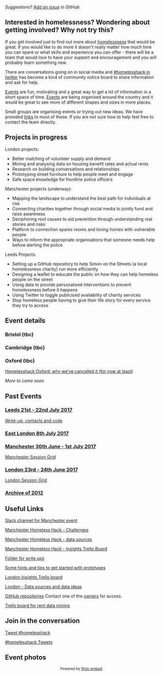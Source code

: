 *Suggestions? [Add an issue](https://github.com/homelesshack/homelesshack.github.io/issues) in GitHub*

## Interested in homelessness? Wondering about getting involved? Why not try this?

If you get involved just to find out more about [homelessness](https://www.manchesterdigital.com/events/homelesshack) that would be great. If you would like to do more it doesn't really matter how much time you can spare or what skills and experience you can offer - there will be a team that would love to have your support and encouragement and you will probably learn something new.

There are conversations going on in social media and [#homelesshack in twitter](https://twitter.com/search?src=typd&q=%23homelesshack) has become a kind of community notice board to share information and ask for help.

[Events](#event-details) are fun, motivating and a great way to get a lot of information in a short space of time. [Events](#event-details) are being organised around the country and it would be great to see more of different shapes and sizes in more places.

Small groups are organising events or trying out new ideas. We have provided [links](#useful-links) to most of these. If you are not sure how to help feel free to contact the team directly.

## Projects in progress

London projects:

- Better matching of volunteer supply and demand
- Mining and analysing data on housing benefit rates and actual rents
- Research on building conversations and relationships
- Prototyping street furniture to help people meet and engage
- Safe space knowledge for frontline police officers

Manchester projects (underway):

- Mapping the landscape to understand the best path for individuals at risk
- Connecting charities together through social media to jointly fund and raise awareness
- Deciphering root causes to aid prevention through understanding real stories and risks
- Platform to connection spares rooms and loving homes with vulnerable people
- Ways to inform the appropriate organisations that someone needs help before alerting the police

Leeds Projects:

- Setting up a GitHub repository to help Simon on the Streets (a local homelessness charity) run more efficiently
- Designing a leaflet to educate the public on how they can help homeless people on the street 
- Using data to provide personalised interventions to prevent homelessness before it happens
- Using Twitter to toggle publicised availability of charity services
- Stop homeless people having to give their life story for every service they try to access


## Event details

### Bristol (tbc)

### Cambridge (tbc)

### Oxford (tbc)
[Homelesshack Oxford: why we’ve cancelled it (for now at least)](https://medium.com/@Ox1Digital/homelesshack-oxford-why-weve-cancelled-it-for-now-at-least-de8394bf72d6)

*More to come soon*

## Past Events

### [Leeds 21st - 22nd July 2017](https://www.eventbrite.co.uk/e/leeds-homelesshack-tickets-35754194759)
[Write-up, contacts and code](https://docs.google.com/document/d/1ELliS8i11yMW2ITrP1-DTclmMTPoXgwzLLbRclAAClE/edit?usp=sharing)

### [East London 8th July 2017](https://www.eventbrite.com/e/homelesshack-east-london-tickets-35705441938)

### [Manchester 30th June - 1st July 2017](https://www.manchesterdigital.com/events/homelesshack)
[Manchester Session Grid](062017manchester.md)

### [London 23rd - 24th June 2017](https://www.eventbrite.com/e/homelesshack-tickets-32406738427)
[London Session Grid](062017london.md)

### [Archive of 2012](http://web.archive.org/web/20161024022404/http://homelesshack.com/)

## Useful Links

[Slack channel for Manchester event](https://join.slack.com/homeless-hack-mcr/shared_invite/MjAzMDUwNzMwOTQ1LTE0OTg0OTIzMDEtNGVlOGZjZTZjOQ)

[Manchester Homeless Hack - Challenges](https://docs.google.com/document/d/1qayPcmDcx3eSdpTdgxWnz0UdXD4vW3-sUwhk7IS1GAw/edit?usp=sharing)

[Manchester Homeless Hack - data sources](https://docs.google.com/document/d/1amuq4foA4ollNRz4SQI1OPIBZPGsWF86J5in9T3nkoA/edit?usp=sharing)

[Manchester Homeless Hack - Insights Trello Board](https://trello.com/b/qKJnXXG5)

[Folder for write ups](https://drive.google.com/drive/mobile/folders/0Bw75qK9Aqm79djlka1gteThCV00?urp=https://t.co/Y663sovChl?amp%3D1)

[Some hints and tips to get started with prototypes](https://homelesshack.github.io/homelesstemplate/)

[London Insights Trello board](https://trello.com/b/7KCrWt32/homeless-hack-research-analysis)

[London - Data sources and data ideas](https://docs.google.com/document/d/1vqk_3hoVlpTnv8Q8_TnOQDM94UX_e3JH9PmiJ3W43kE/edit?usp=sharing)

[GitHub repositories](https://github.com/homelesshack) Contact one of the [owners](https://github.com/orgs/homelesshack/people?utf8=%E2%9C%93&query=%20role%3Aowner) for access.

[Trello board for rent data mining](https://trello.com/b/IpLHkVNU/sar)

## Join in the conversation

<a href="https://twitter.com/intent/tweet?button_hashtag=homelesshack" class="twitter-hashtag-button" data-show-count="false">Tweet #homelesshack</a><script async src="//platform.twitter.com/widgets.js" charset="utf-8"></script>

<a class="twitter-timeline" data-dnt="true" href="https://twitter.com/hashtag/homelesshack" data-widget-id="877836005478465536">#homelesshack Tweets</a>
<script>!function(d,s,id){var js,fjs=d.getElementsByTagName(s)[0],p=/^http:/.test(d.location)?'http':'https';if(!d.getElementById(id)){js=d.createElement(s);js.id=id;js.src=p+"://platform.twitter.com/widgets.js";fjs.parentNode.insertBefore(js,fjs);}}(document,"script","twitter-wjs");</script>

## Event photos

<div id="flickrembed"></div><div style="position:absolute; top:-70px; display:block; text-align:center; z-index:-1;"><a href="https://www.voucherbadger.co.uk/linksoflondon/">Enjoy big discounts for Links of London with these vouchers.</a></div><small style="display: block; text-align: center; margin: 0 auto;">Powered by <a href="https://flickrembed.com">flickr embed</a>.</small><script src='https://flickrembed.com/embed_v2.js.php?source=flickr&layout=responsive&input=www.flickr.com/photos/janethughes/albums/72157685400240055&sort=3&by=album&theme=slider&scale=fill&limit=100&skin=default'></script>
